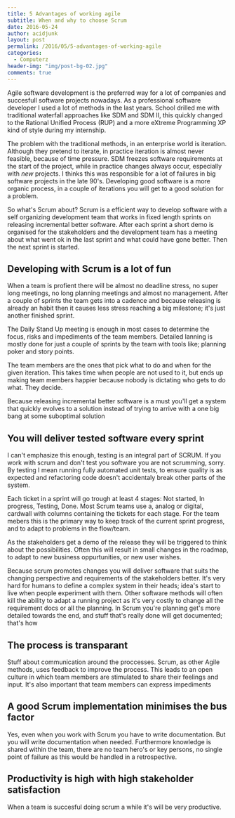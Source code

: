```yaml
---
title: 5 Advantages of working agile 
subtitle: When and why to choose Scrum
date: 2016-05-24
author: acidjunk
layout: post
permalink: /2016/05/5-advantages-of-working-agile
categories:
  - Computerz
header-img: "img/post-bg-02.jpg"
comments: true
---
```

Agile software development is the preferred way for a lot of companies and succesfull software projects nowadays. As a professional software developer I used a lot of methods in the last years. School drilled me with traditional waterfall approaches like SDM and SDM II, this quickly changed to the Rational Unified Process (RUP) and a more eXtreme Programming XP kind of style during my internship. 

The problem with the traditional methods, in an enterprise world is iteration. Although they pretend to iterate, in practice iteration is almost never feasible, because of time pressure. SDM freezes software requirements at the start of the project, while in practice changes always occur, especially with *new* projects. I thinks this was responsible for a lot of failures in big software projects in the late 90's. Developing good software is a more organic process, in a couple of iterations you will get to a good solution for a problem.

So what's Scrum about? Scrum is a efficient way to develop software with a self organizing development team that works in fixed length sprints on releasing incremental better software. After each sprint a short demo is organised for the stakeholders and the development team has a meeting about what went ok in the last sprint and what could have gone better. Then the next sprint is started.

## Developing with Scrum is a lot of fun
When a team is profient there will be almost no deadline stress, no super long meetings, no long planning meetings and almost no management. After a couple of sprints the team gets into a cadence and because releasing is already an habit then it causes less stress reaching a big milestone; it's just another finished sprint.

The Daily Stand Up meeting is enough in most cases to determine the focus, risks and impediments of the team members. Detailed lanning is mostly done for just a couple of sprints by the team with tools like; planning poker and story points.

The team members are the ones that pick what to do and when for the given iteration. This takes time when people are not used to it, but ends up making team members happier because nobody is dictating who gets to do what. They decide.

Because releasing incremental better software is a must you'll get a system that quickly evolves to a solution instead of trying to arrive with a one big bang at some suboptimal solution

## You will deliver tested software every sprint
I can't emphasize this enough, testing is an integral part of SCRUM. If you work with scrum and don't test you software you are not scrumming, sorry. By testing I mean running fully automated unit tests, to ensure quality is as expected and refactoring code doesn't accidentaly break other parts of the system.

Each ticket in a sprint will go trough at least 4 stages: Not started, In progress, Testing, Done. Most Scrum teams use a, analog or digital, cardwall with columns containing the tickets for each stage. For the team mebers this is the primary way to keep track of the current sprint progress, and to adapt to problems in the flow/team.

As the stakeholders get a demo of the release they will be triggered to think about the possibilities. Often this will result in small changes in the roadmap, to adapt to new business oppurtunities, or new user wishes.

Because scrum promotes changes you will deliver software that suits the changing perspective and requirements of the stakeholders better. It's very hard for humans to define a complex system in their heads; idea's start to live when people experiment with them. Other software methods will often kill the ability to adapt a running project as it's very costly to change all the requirement docs or all the planning. In Scrum you're planning get's more detailed towards the end, and stuff that's really done will get documented; that's how 

## The process is transparant
Stuff about communication around the proccesses. Scrum, as other Agile methods, uses feedback to improve the process. This leads to an open culture in which team members are stimulated to share their feelings and input. It's also important that team members can express impediments  

## A good Scrum implementation minimises the bus factor
Yes, even when you work with Scrum you have to write documentation. But you will write documentation when needed. Furthermore knowledge is shared within the team, there are no team hero's or key persons, no single point of failure
as this would be handled in a retrospective.

## Productivity is high with high stakeholder satisfaction
When a team is succesful doing scrum a while it's will be very productive. 


